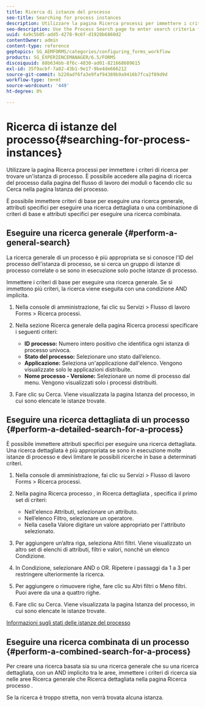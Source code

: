 ```yaml
---
title: Ricerca di istanze del processo
seo-title: Searching for process instances
description: Utilizzare la pagina Ricerca processi per immettere i criteri di ricerca per trovare un'istanza di processo.
seo-description: Use the Process Search page to enter search criteria for finding a process instance.
uuid: 4a9c5b05-add5-4278-9c6f-d1928b6860d2
contentOwner: admin
content-type: reference
geptopics: SG_AEMFORMS/categories/configuring_forms_workflow
products: SG_EXPERIENCEMANAGER/6.5/FORMS
discoiquuid: 88b634bb-8f6c-4830-ad01-821668609615
exl-id: 35f9acbf-7a82-43b1-9e17-9be4de666212
source-git-commit: b220adf6fa3e9faf94389b9a9416b7fca2f89d9d
workflow-type: tm+mt
source-wordcount: '449'
ht-degree: 0%

---
```


# Ricerca di istanze del processo{#searching-for-process-instances}

Utilizzare la pagina Ricerca processi per immettere i criteri di ricerca per trovare un&#39;istanza di processo. È possibile accedere alla pagina di ricerca del processo dalla pagina del flusso di lavoro dei moduli o facendo clic su Cerca nella pagina Istanza del processo.

È possibile immettere criteri di base per eseguire una ricerca generale, attributi specifici per eseguire una ricerca dettagliata o una combinazione di criteri di base e attributi specifici per eseguire una ricerca combinata.

## Eseguire una ricerca generale {#perform-a-general-search}

La ricerca generale di un processo è più appropriata se si conosce l&#39;ID del processo dell&#39;istanza di processo, se si cerca un gruppo di istanze di processo correlate o se sono in esecuzione solo poche istanze di processo.

Immettere i criteri di base per eseguire una ricerca generale. Se si immettono più criteri, la ricerca viene eseguita con una condizione AND implicita.

1. Nella console di amministrazione, fai clic su Servizi > Flusso di lavoro Forms > Ricerca processi.
1. Nella sezione Ricerca generale della pagina Ricerca processi specificare i seguenti criteri:

   * **ID processo:** Numero intero positivo che identifica ogni istanza di processo univoca.
   * **Stato del processo:** Selezionare uno stato dall’elenco.
   * **Applicazione:** Seleziona un&#39;applicazione dall&#39;elenco. Vengono visualizzate solo le applicazioni distribuite.
   * **Nome processo - Versione:** Selezionare un nome di processo dal menu. Vengono visualizzati solo i processi distribuiti.

1. Fare clic su Cerca. Viene visualizzata la pagina Istanza del processo, in cui sono elencate le istanze trovate.

## Eseguire una ricerca dettagliata di un processo {#perform-a-detailed-search-for-a-process}

È possibile immettere attributi specifici per eseguire una ricerca dettagliata. Una ricerca dettagliata è più appropriata se sono in esecuzione molte istanze di processo e devi limitare le possibili ricerche in base a determinati criteri.

1. Nella console di amministrazione, fai clic su Servizi > Flusso di lavoro Forms > Ricerca processi.
1. Nella pagina Ricerca processo , in Ricerca dettagliata , specifica il primo set di criteri:

   * Nell&#39;elenco Attributi, selezionare un attributo.
   * Nell’elenco Filtro, selezionare un operatore.
   * Nella casella Valore digitare un valore appropriato per l&#39;attributo selezionato.

1. Per aggiungere un’altra riga, seleziona Altri filtri. Viene visualizzato un altro set di elenchi di attributi, filtri e valori, nonché un elenco Condizione.
1. In Condizione, selezionare AND o OR. Ripetere i passaggi da 1 a 3 per restringere ulteriormente la ricerca.
1. Per aggiungere o rimuovere righe, fare clic su Altri filtri o Meno filtri. Puoi avere da una a quattro righe.
1. Fare clic su Cerca. Viene visualizzata la pagina Istanza del processo, in cui sono elencate le istanze trovate.

[Informazioni sugli stati delle istanze del processo](/help/forms/using/admin-help/processes.md#about-process-instance-statuses)

## Eseguire una ricerca combinata di un processo {#perform-a-combined-search-for-a-process}

Per creare una ricerca basata sia su una ricerca generale che su una ricerca dettagliata, con un AND implicito tra le aree, immettere i criteri di ricerca sia nelle aree Ricerca generale che Ricerca dettagliata nella pagina Ricerca processo .

Se la ricerca è troppo stretta, non verrà trovata alcuna istanza.
